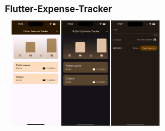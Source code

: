 # Flutter-Expense-Tracker

<p align="center">
  <img src="Simulator Screenshot - iPhone 15 Pro - 2024-11-14 at 17.25.48.png" width="30%" />
  <img src="Simulator Screenshot - iPhone 15 Pro - 2024-11-14 at 17.26.56.png" width="30%" />
  <img src="Simulator Screenshot - iPhone 15 Pro - 2024-11-14 at 17.27.06.png" width="30%" />
</p>
